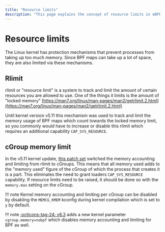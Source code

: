 ```yaml
---
title: "Resource limits"
description: "This page explains the concept of resource limits in eBPF. It explains what resource limits are and how resource limits work."
---
```

# Resource limits

The Linux kernel has protection mechanisms that prevent processes from taking up too much memory. Since BPF maps can take up a lot of space, they are also limited via these mechanisms.

## Rlimit

rlimit or "resource limit" is a system to track and limit the amount of certain resources you are allowed to use. One of the things it limits is the amount of "locked memory" [https://man7.org/linux/man-pages/man2/getrlimit.2.html](https://man7.org/linux/man-pages/man2/getrlimit.2.html)

Until kernel version v5.11 this mechanism was used to track and limit the memory usage of BPF maps which count towards the locked memory limit, so you commonly would have to increase or disable this rlimit which requires an additional capability `CAP_SYS_RESOURCE`.

## cGroup memory limit

In the v5.11 kernel update, [this patch set](https://lore.kernel.org/bpf/20201201215900.3569844-1-guro@fb.com/) switched the memory accounting and limiting from rlimit to cGroups. This means that all memory used adds to the "memory used" figure of the cGroup of which the process that creates it is a part. This eliminates the need to grant loaders `CAP_SYS_RESOURCE` capability. If resource limits need to be raised, it should be done so with the `memory.max` setting on the cGroup.

!!! note
    Kernel memory accounting and limiting per cGroup can be disabled by disabling the `MEMCG_KMEM` kconfig during kernel compilation which is set to `y` by default.

!!! note
    [:octicons-tag-24: v6.3](https://github.com/torvalds/linux/commit/b6c1a8af5b1eec42aabc13376f94aa90c3d765f1 ) adds a new kernel parameter `cgroup.memory=nobpf` which disables memory accounting and limiting for BPF as well.
